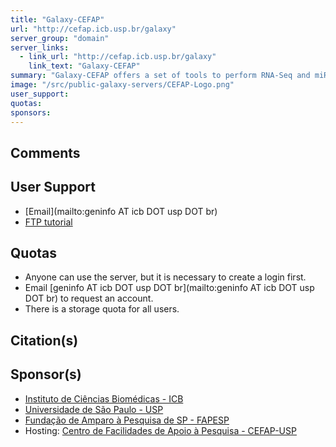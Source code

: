 ```yaml
---
title: "Galaxy-CEFAP"
url: "http://cefap.icb.usp.br/galaxy"
server_group: "domain"
server_links: 
  - link_url: "http://cefap.icb.usp.br/galaxy"
    link_text: "Galaxy-CEFAP"
summary: "Galaxy-CEFAP offers a set of tools to perform RNA-Seq and miRNA analysis. "
image: "/src/public-galaxy-servers/CEFAP-Logo.png"
user_support: 
quotas: 
sponsors: 
---
```


## Comments


## User Support

* [Email](mailto:geninfo AT icb DOT usp DOT br)
* [FTP tutorial](http://cefap.icb.usp.br/galaxy/etc/galaxy/web/welcome_upload_ftp.pdf)

## Quotas

* Anyone can use the server, but it is necessary to create a login first.
* Email [geninfo AT icb DOT usp DOT br](mailto:geninfo AT icb DOT usp DOT br) to request an account.
* There is a storage quota for all users.

## Citation(s)


## Sponsor(s)

* [Instituto de Ciências Biomédicas - ICB](http://www3.icb.usp.br/)
* [Universidade de São Paulo - USP](http://www5.usp.br/)
* [Fundação de Amparo à Pesquisa de SP - FAPESP](http://www.fapesp.br/)
* Hosting: [Centro de Facilidades de Apoio à Pesquisa - CEFAP-USP](http://cefap.icb.usp.br/)
